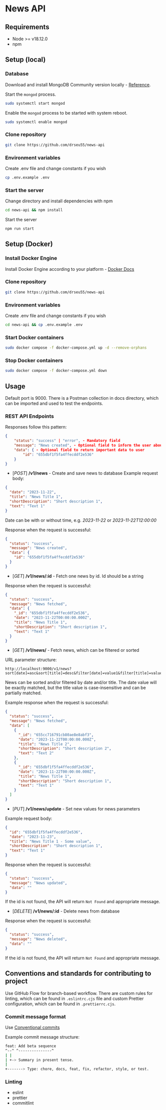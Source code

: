 # News API

## Requirements

- Node >= v18.12.0
- npm

## Setup (local)

### Database

Download and install MongoDB Community version locally - [Reference](https://www.mongodb.com/docs/manual/installation/).

Start the `mongod` process.

```sh
sudo systemctl start mongod
```

Enable the `mongod` process to be started with system reboot.

```sh
sudo systemctl enable mongod
```

### Clone repository

```sh
git clone https://github.com/drseu55/news-api
```

### Environment variables

Create .env file and change constants if you wish

```sh
cp .env.example .env
```

### Start the server

Change directory and install dependencies with npm

```sh
cd news-api && npm install
```

Start the server

```sh
npm run start
```

## Setup (Docker)

### Install Docker Engine

Install Docker Engine according to your platform - [Docker Docs](https://docs.docker.com/engine/install/)

### Clone repository

```sh
git clone https://github.com/drseu55/news-api
```

### Environment variables

Create .env file and change constants if you wish

```sh
cd news-api && cp .env.example .env
```

### Start Docker containers

```sh
sudo docker compose -f docker-compose.yml up -d --remove-orphans
```

### Stop Docker containers

```sh
sudo docker compose -f docker-compose.yml down
```

## Usage

Default port is 9000. There is a Postman collection in docs directory, which can be imported and used to test the endpoints.

### REST API Endpoints

Responses follow this pattern:

```json
{
    "status": "success" | "error", - Mandatory field
    "message": "News created", - Optional field to inform the user about the action
    "data": { - Optional field to return important data to user
        "id": "655dbf1f5fa4ffecddf2e536"
    }
}
```

- [*POST*] **/v1/news** - Create and save news to database
  Example request body:

```json
{
  "date": "2023-11-22",
  "title": "News Title 1",
  "shortDescription": "Short description 1",
  "text": "Text 1"
}
```

Date can be with or without time, e.g. *2023-11-22* or *2023-11-22T12:00:00*

Response when the request is successful:

```json
{
  "status": "success",
  "message": "News created",
  "data": {
    "id": "655dbf1f5fa4ffecddf2e536"
  }
}
```

- [*GET*] **/v1/news/:id** - Fetch one news by id. Id should be a string

Response when the request is successful:

```json
{
  "status": "success",
  "message": "News fetched",
  "data": {
    "_id": "655dbf1f5fa4ffecddf2e536",
    "date": "2023-11-22T00:00:00.000Z",
    "title": "News Title 1",
    "shortDescription": "Short description 1",
    "text": "Text 1"
  }
}
```

- [*GET*] **/v1/news/** - Fetch news, which can be filtered or sorted

URL parameter structure:

```text
http://localhost:9000/v1/news?sort[date]=asc&sort[title]=desc&filter[date]=value1&filter[title]=value2
```

News can be sorted and/or filtered by date and/or title. The date value will be exactly matched, but the title value is case-insensitive and can be partially matched.

Example response when the request is successful:

```json
{
  "status": "success",
  "message": "News fetched",
  "data": [
    {
      "_id": "655cc716791cb80ae8e8abf3",
      "date": "2023-11-22T00:00:00.000Z",
      "title": "News Title 2",
      "shortDescription": "Short description 2",
      "text": "Text 2"
    },
    {
      "_id": "655dbf1f5fa4ffecddf2e536",
      "date": "2023-11-22T00:00:00.000Z",
      "title": "News Title 1",
      "shortDescription": "Short description 1",
      "text": "Text 1"
    }
  ]
}
```

- [*PUT*] **/v1/news/update** - Set new values for news parameters

Example request body:

```json
{
  "id": "655dbf1f5fa4ffecddf2e536",
  "date": "2023-11-23",
  "title": "News Title 1 - Some value",
  "shortDescription": "Short description 1",
  "text": "Text 1"
}
```

Response when the request is successful:

```json
{
  "status": "success",
  "message": "News updated",
  "data": ""
}
```

If the id is not found, the API will return `Not Found` and appropriate message.

- [*DELETE*] **/v1/news/:id** - Delete news from database

Response when the request is successful:

```json
{
  "status": "success",
  "message": "News deleted",
  "data": ""
}
```

If the id is not found, the API will return `Not Found` and appropriate message.

## Conventions and standards for contributing to project

Use GitHub Flow for branch-based workflow. There are custom rules for linting, which can be found in `.eslintrc.cjs` file and custom Prettier configuration, which can be found in `.prettierrc.cjs`.

### Commit message format

Use [Conventional commits](https://www.conventionalcommits.org/en/v1.0.0/)

Example commit message structure:

```sh
feat: Add beta sequence
^--^ ^---------------^
| |
| +-> Summary in present tense.
|
+-------> Type: chore, docs, feat, fix, refactor, style, or test.
```

### Linting

- eslint
- prettier
- commitlint
